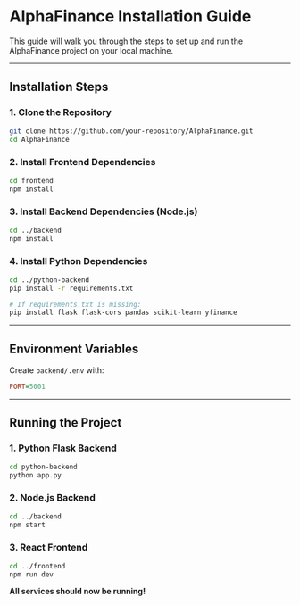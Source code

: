 # AlphaFinance Installation Guide

This guide will walk you through the steps to set up and run the AlphaFinance project on your local machine.

---

## Installation Steps

### 1. Clone the Repository
```bash
git clone https://github.com/your-repository/AlphaFinance.git
cd AlphaFinance
```

### 2. Install Frontend Dependencies
```bash
cd frontend
npm install
```

### 3. Install Backend Dependencies (Node.js)
```bash
cd ../backend
npm install
```

### 4. Install Python Dependencies
```bash
cd ../python-backend
pip install -r requirements.txt

# If requirements.txt is missing:
pip install flask flask-cors pandas scikit-learn yfinance
```

---

## Environment Variables
Create `backend/.env` with:
```ini
PORT=5001
```

---

## Running the Project

### 1. Python Flask Backend
```bash
cd python-backend
python app.py
```

### 2. Node.js Backend
```bash
cd ../backend
npm start
```

### 3. React Frontend
```bash
cd ../frontend
npm run dev
```

**All services should now be running!**
